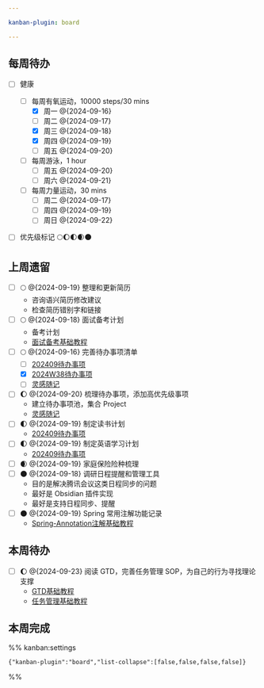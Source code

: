 ```yaml
---

kanban-plugin: board

---
```


## 每周待办

- [ ] 健康
	- [ ] 每周有氧运动，10000 steps/30 mins
		- [x] 周一 @{2024-09-16} 
		- [ ] 周二 @{2024-09-17} 
		- [x] 周三 @{2024-09-18} 
		- [x] 周四 @{2024-09-19} 
		- [ ] 周五 @{2024-09-20}
	- [ ] 每周游泳，1 hour
		- [ ] 周五 @{2024-09-20} 
		- [ ] 周六 @{2024-09-21}
	- [ ] 每周力量运动，30 mins
		- [ ] 周二 @{2024-09-17} 
		- [ ] 周四 @{2024-09-19}
		- [ ] 周日 @{2024-09-22}
- [ ] 优先级标记
	🌕🌔🌓🌒🌑


## 上周遗留

- [ ] 🌕 @{2024-09-19} 整理和更新简历
	- 咨询语兴简历修改建议
	- 检查简历错别字和链接
- [ ] 🌕 @{2024-09-18} 面试备考计划
	- 备考计划
	- [面试备考基础教程](work/career/interview/面试备考基础教程.md)
- [ ] 🌕 @{2024-09-16} 完善待办事项清单 
	- [ ] [202409待办事项](schedule/todo/monthly/202409待办事项.md)
	- [x] [2024W38待办事项](schedule/todo/weekly/2024W38待办事项.md)
	- [ ] [灵感随记](灵感随记.md)
- [ ] 🌔 @{2024-09-20} 梳理待办事项，添加高优先级事项
	- 建立待办事项池，集合 Project
	- [灵感随记](灵感随记.md)
- [ ] 🌓 @{2024-09-19} 制定读书计划
	- [202409待办事项](schedule/todo/monthly/202409待办事项.md)
- [ ] 🌓 @{2024-09-19} 制定英语学习计划
	- [202409待办事项](schedule/todo/monthly/202409待办事项.md)
- [ ] 🌒 @{2024-09-19} 家庭保险险种梳理
- [ ] 🌑 @{2024-09-18} 调研日程提醒和管理工具
	- 目的是解决腾讯会议这类日程同步的问题
	- 最好是 Obsidian 插件实现
	- 最好是支持日程同步、提醒
- [ ] 🌑 @{2024-09-19} Spring 常用注解功能记录
	- [Spring-Annotation注解基础教程](work/framework/Back-End/Spring/SpringFramework/Spring-Annotation注解基础教程.md)


## 本周待办

- [ ] 🌔 @{2024-09-23} 阅读 GTD，完善任务管理 SOP，为自己的行为寻找理论支撑
	- [GTD基础教程](learning/methodology/management/Task/GTD基础教程.md)
	- [任务管理基础教程](learning/methodology/management/Task/任务管理基础教程.md)


## 本周完成





%% kanban:settings
```
{"kanban-plugin":"board","list-collapse":[false,false,false,false]}
```
%%